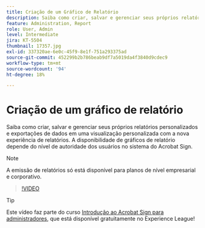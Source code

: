 ```yaml
---
title: Criação de um Gráfico de Relatório
description: Saiba como criar, salvar e gerenciar seus próprios relatórios personalizados e exportações de dados
feature: Administration, Report
role: User, Admin
level: Intermediate
jira: KT-5504
thumbnail: 17357.jpg
exl-id: 337320ae-6e0c-45f9-8e1f-751a293375ad
source-git-commit: 452299b2b786beab9df7a5019da4f3840d9cdec9
workflow-type: tm+mt
source-wordcount: '94'
ht-degree: 18%

---
```


# Criação de um gráfico de relatório

Saiba como criar, salvar e gerenciar seus próprios relatórios personalizados e exportações de dados em uma visualização personalizada com a nova experiência de relatórios. A disponibilidade de gráficos de relatório depende do nível de autoridade dos usuários no sistema do Acrobat Sign.

>[!NOTE]
>
>A emissão de relatórios só está disponível para planos de nível empresarial e corporativo.

>[!VIDEO](https://video.tv.adobe.com/v/33812?quality=12&learn=on&hidetitle=true)

>[!TIP]
>
>Este vídeo faz parte do curso [Introdução ao Acrobat Sign para administradores](https://experienceleague.adobe.com/?recommended=Sign-A-1-2020.2), que está disponível gratuitamente no Experience League!
